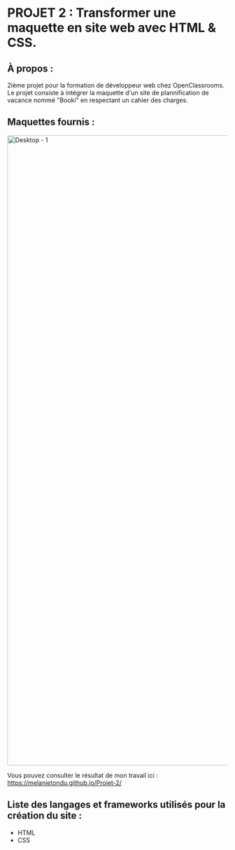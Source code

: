 # PROJET 2 : Transformer une maquette en site web avec HTML & CSS.

## **À propos :**
2ième projet pour la formation de développeur web chez OpenClassrooms.
Le projet consiste à intégrer la maquette d'un site de plannification de vacance nommé "Booki" en respectant un cahier des charges.

## **Maquettes fournis :**
<img width="1440" alt="Desktop - 1" src="https://user-images.githubusercontent.com/97337779/181839594-54610e5d-8ab5-481f-9af1-7bc70a177785.png">

Vous pouvez consulter le résultat de mon travail ici : https://melanietondu.github.io/Projet-2/


## **Liste des langages et frameworks utilisés pour la création du site :**
  - HTML
  - CSS
